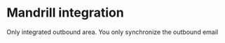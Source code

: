 Mandrill integration
====================

Only integrated outbound area. You only synchronize the outbound email
